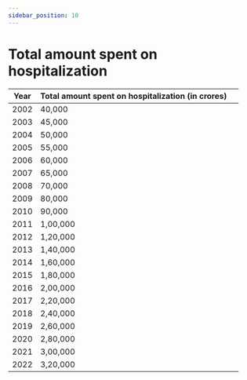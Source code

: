 ```yaml
---
sidebar_position: 10
---
```

#    Total amount spent on hospitalization 




| Year | Total amount spent on hospitalization (in crores) |   |
|------|---------------------------------------------------|---|
| 2002 | 40,000                                            |   |
| 2003 | 45,000                                            |   |
| 2004 | 50,000                                            |   |
| 2005 | 55,000                                            |   |
| 2006 | 60,000                                            |   |
| 2007 | 65,000                                            |   |
| 2008 | 70,000                                            |   |
| 2009 | 80,000                                            |   |
| 2010 | 90,000                                            |   |
| 2011 | 1,00,000                                          |   |
| 2012 | 1,20,000                                          |   |
| 2013 | 1,40,000                                          |   |
| 2014 | 1,60,000                                          |   |
| 2015 | 1,80,000                                          |   |
| 2016 | 2,00,000                                          |   |
| 2017 | 2,20,000                                          |   |
| 2018 | 2,40,000                                          |   |
| 2019 | 2,60,000                                          |   |
| 2020 | 2,80,000                                          |   |
| 2021 | 3,00,000                                          |   |
| 2022 | 3,20,000                                          |   |